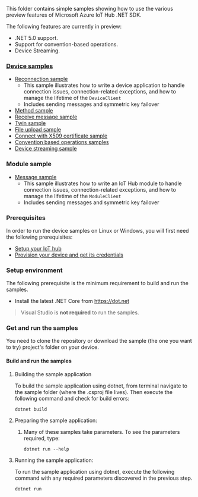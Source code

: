 
This folder contains simple samples showing how to use the various preview features of Microsoft Azure IoT Hub .NET SDK.

The following features are currently in preview:
- .NET 5.0 support.
- Support for convention-based operations.
- Device Streaming.

### [Device samples][device-samples]

- [Reconnection sample][d-message-sample]
    - This sample illustrates how to write a device application to handle connection issues, connection-related exceptions, and how to manage the lifetime of the `DeviceClient`
    - Includes sending messages and symmetric key failover
- [Method sample][d-method-sample]
- [Receive message sample][d-receive-message-sample]
- [Twin sample][d-twin-sample]
- [File upload sample][d-file-upload-sample]
- [Connect with X509 certificate sample][d-x509-cert-sample]
- [Convention based operations samples][d-convention-based-operations-sample]
- [Device streaming sample][d-device-streaming-sample]

### Module sample

- [Message sample][m-message-sample]
    - This sample illustrates how to write an IoT Hub module to handle connection issues, connection-related exceptions, and how to manage the lifetime of the `ModuleClient`
    - Includes sending messages and symmetric key failover

### Prerequisites

In order to run the device samples on Linux or Windows, you will first need the following prerequisites:

- [Setup your IoT hub][lnk-setup-iot-hub]
- [Provision your device and get its credentials][lnk-manage-iot-device]

### Setup environment

The following prerequisite is the minimum requirement to build and run the samples. 

- Install the latest .NET Core from <https://dot.net>

> Visual Studio is **not required** to run the samples.

### Get and run the samples

You need to clone the repository or download the sample (the one you want to try) project's folder on your device.

#### Build and run the samples

1. Building the sample application

    To build the sample application using dotnet, from terminal navigate to the sample folder (where the .csproj file lives). Then execute the following command and check for build errors:

    ```console
    dotnet build
    ```

1. Preparing the sample application:
   1. Many of these samples take parameters. To see the parameters required, type:

      ```console
      dotnet run --help
      ```

1. Running the sample application:

    To run the sample application using dotnet, execute the following command with any required parameters discovered in the previous step.

    ```console
    dotnet run
    ```

[device-samples]: https://github.com/Azure-Samples/azure-iot-samples-csharp/tree/preview/iot-hub/Samples/device
[d-message-sample]: https://github.com/Azure-Samples/azure-iot-samples-csharp/tree/preview/iot-hub/Samples/device/DeviceReconnectionSample
[d-receive-message-sample]: https://github.com/Azure-Samples/azure-iot-samples-csharp/tree/preview/iot-hub/Samples/device/MessageReceiveSample
[d-method-sample]: https://github.com/Azure-Samples/azure-iot-samples-csharp/tree/preview/iot-hub/Samples/device/MethodSample
[d-twin-sample]: https://github.com/Azure-Samples/azure-iot-samples-csharp/tree/preview/iot-hub/Samples/device/TwinSample
[d-file-upload-sample]: https://github.com/Azure-Samples/azure-iot-samples-csharp/tree/preview/iot-hub/Samples/device/FileUploadSample
[d-x509-cert-sample]: https://github.com/Azure-Samples/azure-iot-samples-csharp/tree/preview/iot-hub/Samples/device/X509DeviceCertWithChainSample
[d-convention-based-operations-sample]: https://github.com/Azure-Samples/azure-iot-samples-csharp/tree/preview/iot-hub/Samples/device/ConventionBasedOperations
[d-device-streaming-sample]: https://github.com/Azure-Samples/azure-iot-samples-csharp/tree/preview/iot-hub/Samples/device/DeviceStreamingSample

[m-message-sample]: https://github.com/Azure-Samples/azure-iot-samples-csharp/tree/preview/iot-hub/Samples/module/ModuleSample

[lnk-setup-iot-hub]: https://aka.ms/howtocreateazureiothub
[lnk-manage-iot-device]: https://github.com/Azure/azure-iot-device-ecosystem/blob/master/setup_iothub.md#create-new-device-in-the-iot-hub-device-identity-registry